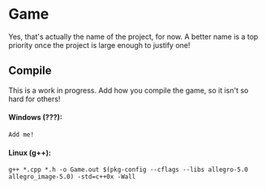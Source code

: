 # Game

Yes, that's actually the name of the project, for now. A better name is a top priority once the project is large enough to justify one!

## Compile

This is a work in progress. Add how you compile the game, so it isn't so hard for others!

#### Windows (???):

```
Add me!
```

#### Linux (g++):

```
g++ *.cpp *.h -o Game.out $(pkg-config --cflags --libs allegro-5.0 allegro_image-5.0) -std=c++0x -Wall
```
